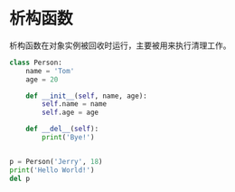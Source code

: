 # 析构函数

析构函数在对象实例被回收时运行，主要被用来执行清理工作。

```python
class Person:
    name = 'Tom'
    age = 20

    def __init__(self, name, age):
        self.name = name
        self.age = age

    def __del__(self):
        print('Bye!')


p = Person('Jerry', 18)
print('Hello World!')
del p
```

